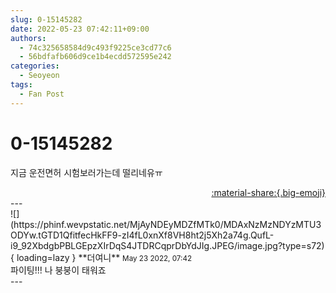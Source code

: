 ```yaml
---
slug: 0-15145282
date: 2022-05-23 07:42:11+09:00
authors:
  - 74c325658584d9c493f9225ce3cd77c6
  - 56bdfafb606d9ce1b4ecdd572595e242
categories:
  - Seoyeon
tags:
  - Fan Post
---
```


# 0-15145282

<div class="post-container" markdown="1">
<div class="content-container md-sidebar__scrollwrap" markdown="1">

지금 운전면허 시험보러가는데 떨리네유ㅠ

</div>
</div>

<div style="text-align: right;" markdown="1">
<a href="https://weverse.io/fromis9/fanpost/0-15145282" style="text-align: right;">:material-share:{.big-emoji}</a>
</div>
---

<div class="comments-container md-sidebar__scrollwrap" markdown="1">
<div class="comment" markdown="1">
<div class='id-container' markdown="1">
![](https://phinf.wevpstatic.net/MjAyNDEyMDZfMTk0/MDAxNzMzNDYzMTU3ODYw.tGTD1QfitfecHkFF9-zI4fL0xnXf8VH8ht2j5Xh2a74g.QufL-i9_92XbdgbPBLGEpzXIrDqS4JTDRCqprDbYdJIg.JPEG/image.jpg?type=s72){ loading=lazy }
**<span class="artist">더여니</span>** <small>May 23 2022, 07:42</small><br>
</div>
<div class='comment-body' markdown="1">
파이팅!!! 나 붕붕이 태워죠
</div>
</div>
</div>
---
